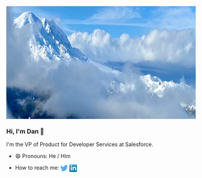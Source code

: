 <!--
**thedanfernandez/thedanfernandez** is a ✨ _special_ ✨ repository because its `README.md` (this file) appears on your GitHub profile.

Here are some ideas to get you started:

- 🔭 I’m currently working on ...
- 🌱 I’m currently learning ...
- 👯 I’m looking to collaborate on ...
- 🤔 I’m looking for help with ...
- 💬 Ask me about ...
- 📫 How to reach me: ...
- 😄 Pronouns: ...
- ⚡ Fun fact: ...
-->

<img align="center" src="https://github.com/thedanfernandez/thedanfernandez/blob/main/header.jpeg" alt="Photo of Crystal Mountain" height="300">

### Hi, I'm Dan 👋

I'm the VP of Product for Developer Services at Salesforce. 

- 😄 Pronouns: He / Him
<p align="left">
<ul>
  <li>How to reach me: 
<a href="http://twitter.com/danielfe" target="blank"><img align="center" src="https://github.com/thedanfernandez/thedanfernandez/blob/main/twitter.png" alt="Twitter logo" height="20" /></a> 
<a href="http://linkedin.com/in/mishmanners" target="blank"><img align="center" src="https://github.com/thedanfernandez/thedanfernandez/blob/main/linkedin.png" alt="LinkedIn logo" height="20" /></a>
</li>
</ul>
